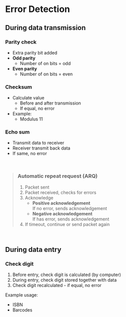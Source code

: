 # Error Detection

## During data transmission

### Parity check

- Extra parity bit added
- **Odd parity**
    - Number of on bits = odd
- **Even parity**
    - Number of on bits = even

### Checksum

- Calculate value
    - Before and after transmission
    - If equal, no error
- Example:
    - Modulus 11

### Echo sum

- Transmit data to receiver
- Receiver transmit back data
- If same, no error

<br>

> ### Automatic repeat request (ARQ)
>
> 1. Packet sent
> 2. Packet received, checks for errors
> 3. Acknowledge
>     - **Positive acknowledgement** \
>       If no error, sends acknowledgement
>     - **Negative acknowledgement** \
>       If has error, sends acknowledgement
> 4. If timeout, continue or send packet again

<br>

## During data entry

### Check digit

1. Before entry, check digit is calculated (by computer)
2. During entry, check digit stored together with data
3. Check digit recalculated - if equal, no error

<p></p>
Example usage:

- ISBN
- Barcodes
